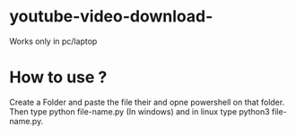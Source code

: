 # youtube-video-download-
Works only in pc/laptop
# How to use ?
Create a Folder and paste the file their and opne powershell on that folder. Then type python file-name.py (In windows) and in linux type python3 file-name.py.
